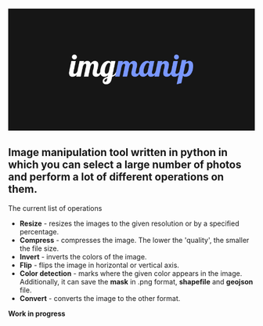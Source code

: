 ![logo](assets/logo.png)

Image manipulation tool written in python in
which you can select a large number of photos and
perform a lot of different operations on them.
---
The current list of operations

- **Resize** - resizes the images to the given resolution or by a specified percentage.
- **Compress** - compresses the image. The lower the 'quality',
  the smaller the file size.
- **Invert** - inverts the colors of the image.
- **Flip** - flips the image in horizontal or vertical axis.
- **Color detection** - marks where the given color appears in the image.
  Additionally, it can save the **mask** in .png format,
  **shapefile** and **geojson** file.
- **Convert** - converts the image to the other format.

**Work in progress**